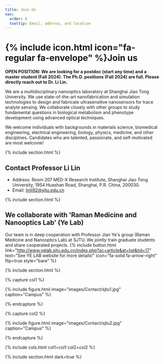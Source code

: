 ```yaml
---
title: Join Us
nav:
  order: 0
  tooltip: Email, address, and location
---
```


# {% include icon.html icon="fa-regular fa-envelope" %}Join us

**OPEN POSITION: We are looking for a postdoc (start any time) and a master student (Fall 2024). The Ph.D. positions (Fall 2024) are full. Please directly reach out to Dr. Li Lin.**

We are a multidisciplinary nanooptics laboratory at Shanghai Jiao Tong University. We use state-of-the-art nanofabrication and simulation technologies to design and fabricate ultrasensitive nanosensors for trace analyte sensing. We collaborate closely with other groups to study fundamental questions in biological metabolism and phenotype development using advanced optical techniques. 

We welcome individuals with backgrounds in materials science, biomedical engineering, electrical engineering, biology, physics, medicine, and other disciplines. Candidates who are talented, passionate, and self-motivated are most welcome! 

{% include section.html %}

## Contact Professor Li Lin

- Address: Room 207 MED-X Research Institute, Shanghai Jiao Tong University, 1954 Huashan Road, Shanghai, P.R. China, 200030.
- Email: linli92@sjtu.edu.cn

{% include section.html %}

## We collaborate with 'Raman Medicine and Nanooptics Lab' (Ye Lab)
Our team is in deep cooperation with Professor Jian Ye's group (Raman Medicine and Nanooptics Lab) at SJTU. We jointly train graduate students and share cooperated projects. 
{%
  include button.html
  link="http://www.yelab.sjtu.edu.cn/index.php?ac=article&at=list&tid=17"
  text="See YE LAB website for more details!"
  icon="fa-solid fa-arrow-right"
  flip=true
  style="bare"
%}

{% include section.html %}

{% capture col1 %}

{%
  include figure.html
  image="images/Contact/sjtu1.jpg"
  caption="Campus"
%}

{% endcapture %}

{% capture col2 %}

{%
  include figure.html
  image="images/Contact/sjtu2.jpg"
  caption="Campus"
%}

{% endcapture %}

{% include cols.html col1=col1 col2=col2 %}

{% include section.html dark=true %}
